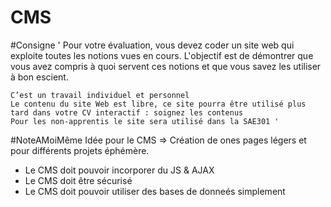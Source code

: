 # CMS

#Consigne
' Pour votre évaluation, vous devez coder un site web qui exploite toutes les notions vues en cours. L'objectif est de démontrer que vous avez compris à quoi servent ces notions et que vous savez les utiliser à bon escient.

    C’est un travail individuel et personnel
    Le contenu du site Web est libre, ce site pourra être utilisé plus tard dans votre CV interactif : soignez les contenus
    Pour les non-apprentis le site sera utilisé dans la SAE301 '

#NoteAMoiMême
Idée pour le CMS => Création de ones pages légers et pour différents projets éphémère. 
 - Le CMS doit pouvoir incorporer du JS & AJAX
 - Le CMS doit être sécurisé
 - Le CMS doit pouvoir utiliser des bases de donneés simplement